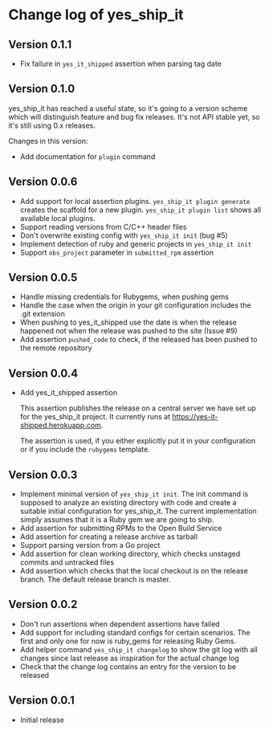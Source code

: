 # Change log of yes_ship_it

## Version 0.1.1

* Fix failure in `yes_it_shipped` assertion when parsing tag date

## Version 0.1.0

yes_ship_it has reached a useful state, so it's going to a version scheme which
will distinguish feature and bug fix releases. It's not API stable yet, so it's
still using 0.x releases.

Changes in this version:

* Add documentation for `plugin` command

## Version 0.0.6

* Add support for local assertion plugins. `yes_ship_it plugin generate` creates
  the scaffold for a new plugin. `yes_ship_it plugin list` shows all available
  local plugins.
* Support reading versions from C/C++ header files
* Don't overwrite existing config with `yes_ship_it init` (bug #5)
* Implement detection of ruby and generic projects in `yes_ship_it init`
* Support `obs_project` parameter in `submitted_rpm` assertion

## Version 0.0.5

* Handle missing credentials for Rubygems, when pushing gems
* Handle the case when the origin in your git configuration includes the .git
  extension
* When pushing to yes_it_shipped use the date is when the release happened not
  when the release was pushed to the site (Issue #9)
* Add assertion `pushed_code` to check, if the released has been pushed to the
  remote repository

## Version 0.0.4

* Add yes_it_shipped assertion

  This assertion publishes the release on a central server we have set up for
  the yes_ship_it project. It currently runs at
  https://yes-it-shipped.herokuapp.com.

  The assertion is used, if you either explicitly put it in your configuration
  or if you include the `rubygems` template.

## Version 0.0.3

* Implement minimal version of `yes_ship_it init`. The init command is supposed
  to analyze an existing directory with code and create a suitable initial
  configuration for yes_ship_it. The current implementation simply assumes that
  it is a Ruby gem we are going to ship.
* Add assertion for submitting RPMs to the Open Build Service
* Add assertion for creating a release archive as tarball
* Support parsing version from a Go project
* Add assertion for clean working directory, which checks unstaged commits and
  untracked files
* Add assertion which checks that the local checkout is on the release branch.
  The default release branch is master.

## Version 0.0.2

* Don't run assertions when dependent assertions have failed
* Add support for including standard configs for certain scenarios. The first
  and only one for now is ruby_gems for releasing Ruby Gems.
* Add helper command `yes_ship_it changelog` to show the git log with all
  changes since last release as inspiration for the actual change log
* Check that the change log contains an entry for the version to be released

## Version 0.0.1

* Initial release
